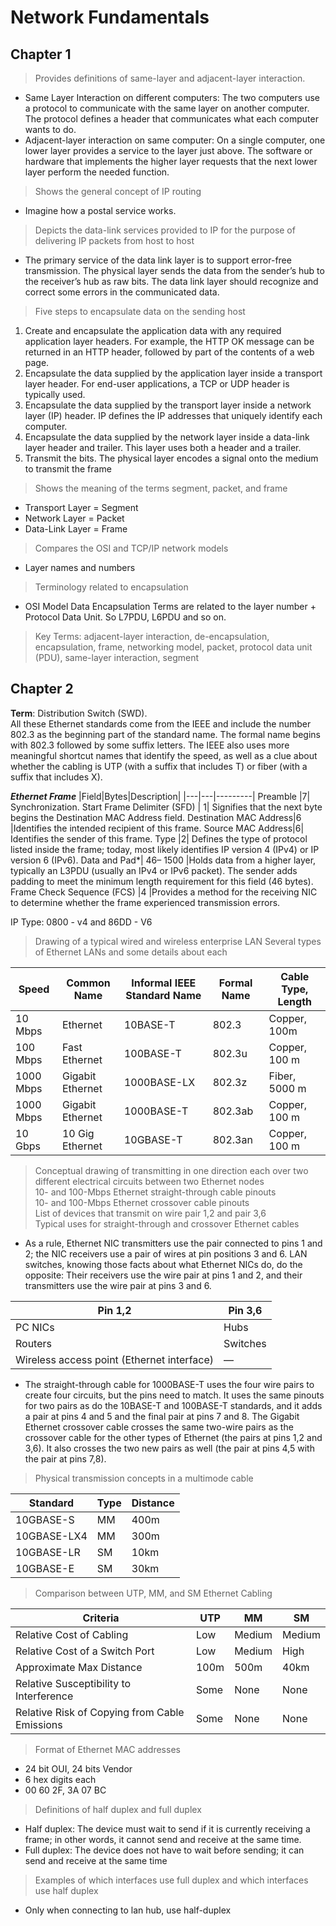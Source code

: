 # Network Fundamentals
## Chapter 1
> Provides definitions of same-layer and adjacent-layer interaction.<br>

- Same Layer Interaction on different computers: 
The two computers use a protocol to communicate with the same 
layer on another computer. The protocol defines a header that 
communicates what each computer wants to do.
- Adjacent-layer 
interaction on same computer: On a single computer, one lower layer provides a service to the layer just above. The software or hardware that implements the higher layer requests that the next lower layer perform the needed function. 

> Shows the general concept of IP routing
- Imagine how a postal service works.
> Depicts the data-link services provided to IP for the purpose of delivering IP packets from host to host
- The primary service of the data link layer is to support error-free transmission. The physical layer sends the data from the sender’s hub to the receiver’s hub as raw bits. The data link layer should recognize and correct some errors in the communicated data.
> Five steps to encapsulate data on the sending host
1. Create and encapsulate the application data with any required application 
layer headers. For example, the HTTP OK message can be returned in an HTTP 
header, followed by part of the contents of a web page.
2.  Encapsulate the data supplied by the application layer inside a transport 
layer header. For end-user applications, a TCP or UDP header is typically used.
3.  Encapsulate the data supplied by the transport layer inside a network layer 
(IP) header. IP defines the IP addresses that uniquely identify each computer.
4.  Encapsulate the data supplied by the network layer inside a data-link layer 
header and trailer. This layer uses both a header and a trailer.
5.  Transmit the bits. The physical layer encodes a signal onto the medium to 
transmit the frame
> Shows the meaning of the terms segment, packet, and frame
- Transport Layer = Segment
- Network Layer = Packet
- Data-Link Layer = Frame
> Compares the OSI and TCP/IP network models
- Layer names and numbers
> Terminology related to encapsulation
- OSI Model Data Encapsulation Terms are related to the layer number + Protocol Data Unit. So L7PDU, L6PDU and so on.
> Key Terms: adjacent-layer interaction, de-encapsulation, encapsulation, frame, networking model, packet, protocol data unit (PDU), same-layer interaction, segment

## Chapter 2
**Term**: Distribution Switch (SWD). <br>
All these Ethernet standards come from the IEEE and include the number 
802.3 as the beginning part of the standard name.
The formal name begins with 802.3 followed by some suffix letters. The IEEE also 
uses more meaningful shortcut names that identify the speed, as well as a clue about whether 
the cabling is UTP (with a suffix that includes T) or fiber (with a suffix that includes X). 

***Ethernet Frame***
|Field|Bytes|Description|
|---|---|---------|
Preamble |7| Synchronization.
Start Frame Delimiter (SFD) | 1| Signifies that the next byte begins the Destination MAC Address field.
Destination MAC Address|6 |Identifies the intended recipient of this frame.
Source MAC Address|6| Identifies the sender of this frame.
Type |2| Defines the type of protocol listed inside the frame; today, most likely identifies IP version 4 (IPv4) or IP version 6 (IPv6).
Data and Pad*| 46– 1500 |Holds data from a higher layer, typically an L3PDU (usually an IPv4 or IPv6 packet). The sender adds padding to meet the minimum length requirement for this field (46 bytes).
Frame Check Sequence (FCS) |4 |Provides a method for the receiving NIC to determine whether the frame experienced transmission errors.

IP Type: 0800 - v4 and 86DD - V6
<br>



> Drawing of a typical wired and wireless enterprise LAN
> Several types of Ethernet LANs and some details about each

| Speed | Common Name | Informal IEEE Standard Name | Formal Name | Cable Type, Length|
| ----------- | ----------- | ----------- | ----------- | ----------- |
10 Mbps | Ethernet | 10BASE-T | 802.3 | Copper, 100m
100 Mbps | Fast Ethernet | 100BASE-T | 802.3u | Copper, 100 m
1000 Mbps | Gigabit Ethernet | 1000BASE-LX | 802.3z | Fiber, 5000 m
1000 Mbps | Gigabit Ethernet | 1000BASE-T | 802.3ab | Copper, 100 m
10 Gbps | 10 Gig Ethernet | 10GBASE-T | 802.3an | Copper, 100 m


> Conceptual drawing of transmitting in one direction each over two different electrical circuits between two Ethernet nodes <br>
> 10- and 100-Mbps Ethernet straight-through cable pinouts <br>
>  10- and 100-Mbps Ethernet crossover cable pinouts <br>
>  List of devices that transmit on wire pair 1,2 and pair 3,6 <br>
>  Typical uses for straight-through and crossover Ethernet cables <br>
- As a rule, Ethernet NIC transmitters use the pair connected to pins 1 and 2; the NIC receivers use a pair of wires at pin positions 3 and 6. LAN switches, knowing those facts about what Ethernet NICs do, do the opposite: Their receivers use the wire pair at pins 1 and 2, and their transmitters use the wire pair at pins 3 and 6.

| Pin 1,2| Pin 3,6 |
|------- | ----- |
PC NICs | Hubs
Routers | Switches
Wireless access point (Ethernet interface) | —

- The straight-through cable for 1000BASE-T uses the four wire pairs to create four circuits, but the pins need to match. It uses the same pinouts for two pairs as do the 10BASE-T and 100BASE-T standards, and it adds a pair at pins 4 and 5 and the final pair at pins 7 and 8. The Gigabit Ethernet crossover cable crosses the same two-wire pairs as the crossover cable for the other types of Ethernet (the pairs at pins 1,2 and 3,6). It also crosses the two new pairs as well (the pair at pins 4,5 with the pair at pins 7,8).

> Physical transmission concepts in a multimode cable

|Standard|Type|Distance|
|------|-------| -------|
10GBASE-S| MM | 400m
10GBASE-LX4| MM | 300m
10GBASE-LR | SM | 10km
10GBASE-E | SM | 30km


> Comparison between UTP, MM, and SM Ethernet Cabling

|Criteria|UTP|MM|SM|
|-----|----|----|-------|
Relative Cost of Cabling | Low| Medium| Medium
Relative Cost of a Switch Port |Low |Medium| High
Approximate Max Distance |100m |500m |40km
Relative Susceptibility to Interference |Some |None| None
Relative Risk of Copying from Cable Emissions |Some |None| None


>  Format of Ethernet MAC addresses
- 24 bit OUI, 24 bits Vendor
- 6 hex digits each
- 00 60 2F, 3A 07 BC
> Definitions of half duplex and full duplex
- Half duplex: The device must wait to send if it is currently receiving a frame; in other 
words, it cannot send and receive at the same time.<br>
- Full duplex: The device does not have to wait before sending; it can send and receive at 
the same time
> Examples of which interfaces use full duplex and which interfaces use half duplex
- Only when connecting to lan hub, use half-duplex
